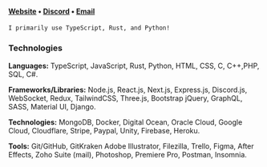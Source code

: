 <h4><a href="https://slekup.com" target="_blank">Website</a> • <a href="https://discord.gg/p5rxxQN7DT" target="_blank">Discord</a> • <a href="mailto:slekupvimplyrataqq@protonmail.com" target="_blank">Email</a></h4>

```
I primarily use TypeScript, Rust, and Python!
```

### Technologies
 
**Languages:** TypeScript, JavaScript, Rust, Python, HTML, CSS, C, C++,PHP, SQL, C#.

**Frameworks/Libraries:** Node.js, React.js, Next.js, Express.js, Discord.js, WebSocket, Redux, TailwindCSS, Three.js, Bootstrap jQuery, GraphQL, SASS, Material UI, Django.

**Technologies:** MongoDB, Docker, Digital Ocean, Oracle Cloud, Google Cloud, Cloudflare, Stripe, Paypal, Unity, Firebase, Heroku.

**Tools:** Git/GitHub, GitKraken Adobe Illustrator, Filezilla, Trello, Figma, After Effects, Zoho Suite (mail), Photoshop, Premiere Pro, Postman, Insomnia.

